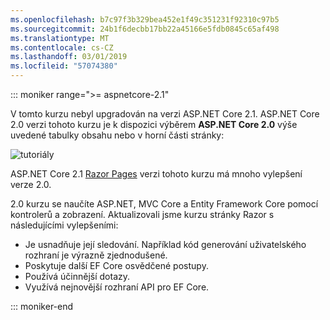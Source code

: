 ```yaml
---
ms.openlocfilehash: b7c97f3b329bea452e1f49c351231f92310c97b5
ms.sourcegitcommit: 24b1f6decbb17bb22a45166e5fdb0845c65af498
ms.translationtype: MT
ms.contentlocale: cs-CZ
ms.lasthandoff: 03/01/2019
ms.locfileid: "57074380"
---
```

::: moniker range=">= aspnetcore-2.1"

V tomto kurzu nebyl upgradován na verzi ASP.NET Core 2.1. ASP.NET Core 2.0 verzi tohoto kurzu je k dispozici výběrem **ASP.NET Core 2.0** výše uvedené tabulky obsahu nebo v horní části stránky:

![tutoriály ](~//data/ef-rp/read-related-data/_static/2.1.png)

ASP.NET Core 2.1 [Razor Pages](xref:data/ef-rp/intro) verzi tohoto kurzu má mnoho vylepšení verze 2.0.

2.0 kurzu se naučíte ASP.NET, MVC Core a Entity Framework Core pomocí kontrolerů a zobrazení. Aktualizovali jsme kurzu stránky Razor s následujícími vylepšeními:

* Je usnadňuje její sledování. Například kód generování uživatelského rozhraní je výrazně zjednodušené.
* Poskytuje další EF Core osvědčené postupy.
* Používá účinnější dotazy.
* Využívá nejnovější rozhraní API pro EF Core.

::: moniker-end
